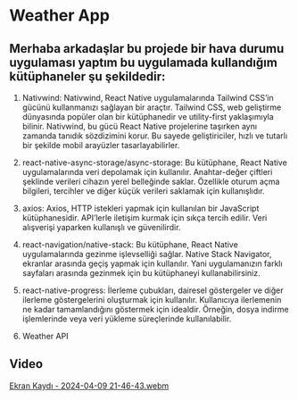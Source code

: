 # Weather App
## Merhaba arkadaşlar bu projede  bir hava durumu uygulaması yaptım bu uygulamada kullandığım kütüphaneler şu şekildedir:

1) Nativwind: Nativwind, React Native uygulamalarında Tailwind CSS’in gücünü kullanmanızı sağlayan bir araçtır. Tailwind CSS, web geliştirme dünyasında popüler olan bir kütüphanedir ve utility-first yaklaşımıyla bilinir. Nativwind, bu gücü React Native projelerine taşırken aynı zamanda tanıdık sözdizimini korur. Bu sayede geliştiriciler, hızlı ve tutarlı bir şekilde mobil arayüzler tasarlayabilirler.

2) react-native-async-storage/async-storage: Bu kütüphane, React Native uygulamalarında veri depolamak için kullanılır. Anahtar-değer çiftleri şeklinde verileri cihazın yerel belleğinde saklar. Özellikle oturum açma bilgileri, tercihler ve diğer küçük verileri saklamak için kullanışlıdır.

3) axios: Axios, HTTP istekleri yapmak için kullanılan bir JavaScript kütüphanesidir. API’lerle iletişim kurmak için sıkça tercih edilir. Veri alışverişi yaparken kullanışlı ve güvenilirdir.

4) react-navigation/native-stack: Bu kütüphane, React Native uygulamalarında gezinme işlevselliği sağlar. Native Stack Navigator, ekranlar arasında geçiş yapmak için kullanılır. Yani uygulamanızın farklı sayfaları arasında gezinmek için bu kütüphaneyi kullanabilirsiniz.

5) react-native-progress: İlerleme çubukları, dairesel göstergeler ve diğer ilerleme göstergelerini oluşturmak için kullanılır. Kullanıcıya ilerlemenin ne kadar tamamlandığını göstermek için idealdir. Örneğin, dosya indirme işlemlerinde veya veri yükleme süreçlerinde kullanılabilir.

6) Weather API
  
 ## Video
[Ekran Kaydı - 2024-04-09 21-46-43.webm](https://github.com/Hasan-Arslan2779/weather-app/assets/110454677/3e0de973-ec21-4d55-95f8-a340f0d05882)
